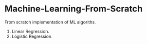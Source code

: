 # Machine-Learning-From-Scratch
From scratch implementation of ML algoriths.
1) Linear Regression.
2) Logistic Regression.
